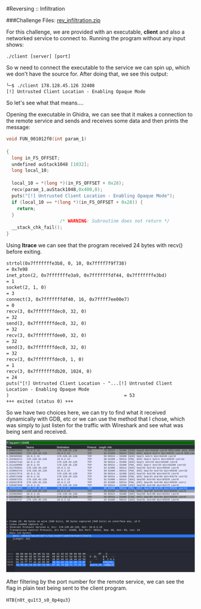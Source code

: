 #Reversing :: Infiltration

###Challenge Files: [rev_infiltration.zip](rev_infiltration.zip)

For this challenge, we are provided with an executable, **client** and also a networked service to connect to. Running the program without any input shows:

```
./client [server] [port]
```

So w need to connect the executable to the service we can spin up, which we don't have the source for. After doing that, we see this output:

```
└─$ ./client 178.128.45.126 32408
[!] Untrusted Client Location - Enabling Opaque Mode
```

So let's see what that means....

Opening the executable in Ghidra, we can see that it makes a connection to the remote service and sends and receives some data and then prints the message:

```c
void FUN_001012f0(int param_1)

{
  long in_FS_OFFSET;
  undefined auStack1048 [1032];
  long local_10;
  
  local_10 = *(long *)(in_FS_OFFSET + 0x28);
  recv(param_1,auStack1048,0x400,0);
  puts("[!] Untrusted Client Location - Enabling Opaque Mode");
  if (local_10 == *(long *)(in_FS_OFFSET + 0x28)) {
    return;
  }
                    /* WARNING: Subroutine does not return */
  __stack_chk_fail();
}
```

Using **ltrace** we can see that the program received 24 bytes with recv() before exiting.

```
strtol(0x7fffffffe3b8, 0, 10, 0x7ffff7f9f738)                                         = 0x7e98
inet_pton(2, 0x7fffffffe3a9, 0x7fffffffdf44, 0x7fffffffe3bd)                          = 1
socket(2, 1, 0)                                                                       = 3
connect(3, 0x7fffffffdf40, 16, 0x7ffff7ee00e7)                                        = 0
recv(3, 0x7fffffffdec0, 32, 0)                                                        = 32
send(3, 0x7fffffffdec0, 32, 0)                                                        = 32
recv(3, 0x7fffffffdee0, 32, 0)                                                        = 32
send(3, 0x7fffffffdec0, 32, 0)                                                        = 32
recv(3, 0x7fffffffdec0, 1, 0)                                                         = 1
recv(3, 0x7fffffffdb20, 1024, 0)                                                      = 24
puts("[!] Untrusted Client Location - "...[!] Untrusted Client Location - Enabling Opaque Mode
)                                           = 53
+++ exited (status 0) +++
```

So we have two choices here, we can try to find what it received dynamically with GDB, etc or we can use the method that I chose, which was simply to just listen for the traffic with Wireshark and see what was being sent and received.

![Wireshark](img/1.png)

After filtering by the port number for the remote service, we can see the flag in plain text being sent to the client program.

```HTB{n0t_qu1t3_s0_0p4qu3}```
